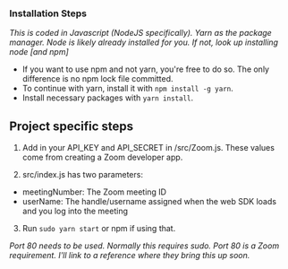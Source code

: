 ### Installation Steps
_This is coded in Javascript (NodeJS specifically). Yarn as the package manager. Node is likely already installed for you. If not, look up installing node [and npm]_

- If you want to use npm and not yarn, you're free to do so. The only difference is no npm lock file committed.
- To continue with yarn, install it with `npm install -g yarn`.
- Install necessary packages with `yarn install`.

## Project specific steps
1. Add in your API_KEY and API_SECRET in /src/Zoom.js. These values come from creating a Zoom developer app.

2. src/index.js has two parameters:
- meetingNumber: The Zoom meeting ID
- userName: The handle/username assigned when the web SDK loads and you log into the meeting

3. Run `sudo yarn start` or npm if using that.

_Port 80 needs to be used. Normally this requires sudo. Port 80 is a Zoom requirement. I'll link to a reference where they bring this up soon._